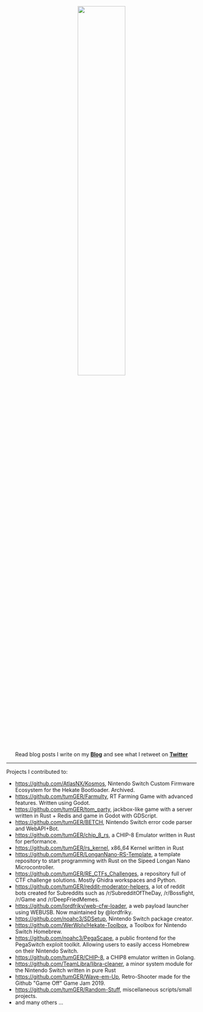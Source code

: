 <p align="center">
  <img src="https://66.media.tumblr.com/a98121a269716795ce3e76ea05986cb1/tumblr_pf2d2ikr321vjpqr1o2_500.gif" height="50%" width="50%">
  <br><br>
  Read blog posts I write on my <b><a href="https://tomger.eu">Blog</a></b>
  and see what I retweet on <b><a href="https://twitter.com/_tomGER">Twitter</a></b>
</p>

---

Projects I contributed to:
 - https://github.com/AtlasNX/Kosmos, Nintendo Switch Custom Firmware Ecosystem for the Hekate Bootloader. Archived.
 - https://github.com/tumGER/Farmulty, RT Farming Game with advanced features. Written using Godot.
 - https://github.com/tumGER/tom_party, jackbox-like game with a server written in Rust + Redis and game in Godot with GDScript.
 - https://github.com/tumGER/BETCH, Nintendo Switch error code parser and WebAPI+Bot.
 - https://github.com/tumGER/chip_8_rs, a CHIP-8 Emulator written in Rust for performance.
 - https://github.com/tumGER/rs_kernel, x86_64 Kernel written in Rust
 - https://github.com/tumGER/LonganNano-RS-Template, a template repository to start programming with Rust on the Sipeed Longan Nano Microcontroller.
 - https://github.com/tumGER/RE_CTFs_Challenges, a repository full of CTF challenge solutions. Mostly Ghidra workspaces and Python.
 - https://github.com/tumGER/reddit-moderator-helpers, a lot of reddit bots created for Subreddits such as /r/SubredditOfTheDay, /r/Bossfight, /r/Game and /r/DeepFriedMemes.
 - https://github.com/lordfriky/web-cfw-loader, a web payload launcher using WEBUSB. Now maintained by @lordfriky.
 - https://github.com/noahc3/SDSetup, Nintendo Switch package creator.
 - https://github.com/WerWolv/Hekate-Toolbox, a Toolbox for Nintendo Switch Homebrew.
 - https://github.com/noahc3/PegaScape, a public frontend for the PegaSwitch exploit toolkit. Allowing users to easily access Homebrew on their Nintendo Switch.
 - https://github.com/tumGER/CHIP-8, a CHIP8 emulator written in Golang.
 - https://github.com/TeamLibra/libra-cleaner, a minor system module for the Nintendo Switch written in pure Rust
 - https://github.com/tumGER/Wave-em-Up, Retro-Shooter made for the Github "Game Off" Game Jam 2019.
 - https://github.com/tumGER/Random-Stuff, miscellaneous scripts/small projects.
 - and many others ...
